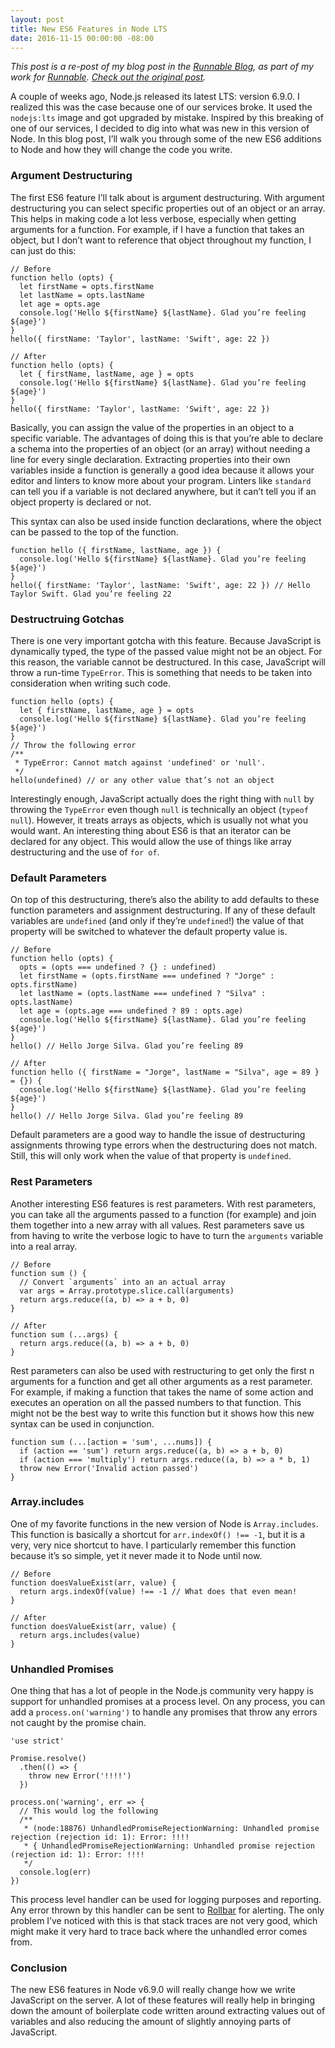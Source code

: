 ```yaml
---
layout: post
title: New ES6 Features in Node LTS
date: 2016-11-15 00:00:00 -08:00
---
```


_This post is a re-post of my blog post in the [Runnable Blog](http://runnable.com/blog), as part of my work for [Runnable](http://www.runnable.com). [Check out the original post](https://runnable.com/blog/new-es6-features-in-node-lts)._

A couple of weeks ago, Node.js released its latest LTS: version 6.9.0. I realized this was the case because one of our services broke. It used the `nodejs:lts` image and got upgraded by mistake. Inspired by this breaking of one of our services, I decided to dig into what was new in this version of Node. In this blog post, I’ll walk you through some of the new ES6 additions to Node and how they will change the code you write.

### Argument Destructuring
The first ES6 feature I’ll talk about is argument destructuring. With argument destructuring you can select specific properties out of an object or an array. This helps in making code a lot less verbose, especially when getting arguments for a function. For example, if I have a function that takes an object, but I don’t want to reference that object throughout my function, I can just do this:

```
// Before
function hello (opts) {
  let firstName = opts.firstName
  let lastName = opts.lastName
  let age = opts.age
  console.log('Hello ${firstName} ${lastName}. Glad you’re feeling ${age}')
}
hello({ firstName: 'Taylor', lastName: 'Swift', age: 22 })

// After
function hello (opts) {
  let { firstName, lastName, age } = opts
  console.log('Hello ${firstName} ${lastName}. Glad you’re feeling ${age}')
}
hello({ firstName: 'Taylor', lastName: 'Swift', age: 22 })
```

Basically, you can assign the value of the properties in an object to a specific variable. The advantages of doing this is that you’re able to declare a schema into the properties of an object (or an array) without needing a line for every single declaration. Extracting properties into their own variables inside a function is generally a good idea because it allows your editor and linters to know more about your program. Linters like `standard` can tell you if a variable is not declared anywhere, but it can’t tell you if an object property is declared or not.

This syntax can also be used inside function declarations, where the object can be passed to the top of the function.

```
function hello ({ firstName, lastName, age }) {
  console.log('Hello ${firstName} ${lastName}. Glad you’re feeling ${age}')
}
hello({ firstName: 'Taylor', lastName: 'Swift', age: 22 }) // Hello Taylor Swift. Glad you’re feeling 22
```

### Destructruing Gotchas

There is one very important gotcha with this feature. Because JavaScript is dynamically typed, the type of the passed value might not be an object. For this reason, the variable cannot be destructured. In this case, JavaScript will throw a run-time `TypeError`. This is something that needs to be taken into consideration when writing such code.

```
function hello (opts) {
  let { firstName, lastName, age } = opts
  console.log('Hello ${firstName} ${lastName}. Glad you’re feeling ${age}')
}
// Throw the following error
/**
 * TypeError: Cannot match against 'undefined' or 'null'.
 */
hello(undefined) // or any other value that’s not an object
```

Interestingly enough, JavaScript actually does the right thing with `null` by throwing the `TypeError` even though `null` is technically an object (`typeof null`). However, it treats arrays as objects, which is usually not what you would want. An interesting thing about ES6 is that an iterator can be declared for any object. This would allow the use of things like array destructuring and the use of `for of`.

### Default Parameters

On top of this destructuring, there’s also the ability to add defaults to these function parameters and assignment destructuring. If any of these default variables are `undefined` (and only if they’re `undefined`!) the value of that property will be switched to whatever the default property value is.

```
// Before
function hello (opts) {
  opts = (opts === undefined ? {} : undefined)
  let firstName = (opts.firstName === undefined ? "Jorge" : opts.firstName)
  let lastName = (opts.lastName === undefined ? "Silva" : opts.lastName)
  let age = (opts.age === undefined ? 89 : opts.age)
  console.log('Hello ${firstName} ${lastName}. Glad you’re feeling ${age}')
}
hello() // Hello Jorge Silva. Glad you’re feeling 89

// After
function hello ({ firstName = "Jorge", lastName = "Silva", age = 89 } = {}) {
  console.log('Hello ${firstName} ${lastName}. Glad you’re feeling ${age}')
}
hello() // Hello Jorge Silva. Glad you’re feeling 89
```

Default parameters are a good way to handle the issue of destructuring assignments throwing type errors when the destructuring does not match. Still, this will only work when the value of that property is `undefined`.

### Rest Parameters

Another interesting ES6 features is rest parameters. With rest parameters, you can take all the arguments passed to a function (for example) and join them together into a new array with all values. Rest parameters save us from having to write the verbose logic to have to turn the `arguments` variable into a real array.

```
// Before
function sum () {
  // Convert `arguments` into an an actual array
  var args = Array.prototype.slice.call(arguments)
  return args.reduce((a, b) => a + b, 0)
}

// After
function sum (...args) {
  return args.reduce((a, b) => a + b, 0)
}
```

Rest parameters can also be used with restructuring to get only the first n arguments for a function and get all other arguments as a rest parameter. For example, if making a function that takes the name of some action and executes an operation on all the passed numbers to that function. This might not be the best way to write this function but it shows how this new syntax can be used in conjunction.

```
function sum (...[action = 'sum', ...nums]) {
  if (action == 'sum') return args.reduce((a, b) => a + b, 0)
  if (action === 'multiply') return args.reduce((a, b) => a * b, 1)
  throw new Error('Invalid action passed')
}
```

### Array.includes

One of my favorite functions in the new version of Node is `Array.includes`. This function is basically a shortcut for `arr.indexOf() !== -1`, but it is a very, very nice shortcut to have. I particularly remember this function because it’s so simple, yet it never made it to Node until now.

```
// Before
function doesValueExist(arr, value) {
  return args.indexOf(value) !== -1 // What does that even mean!
}

// After
function doesValueExist(arr, value) {
  return args.includes(value)
}
```

### Unhandled Promises
One thing that has a lot of people in the Node.js community very happy is support for unhandled promises at a process level. On any process, you can add a `process.on('warning')` to handle any promises that throw any errors not caught by the promise chain.

```
'use strict'

Promise.resolve()
  .then(() => {
    throw new Error('!!!!')
  })

process.on('warning', err => {
  // This would log the following
  /**
   * (node:18876) UnhandledPromiseRejectionWarning: Unhandled promise rejection (rejection id: 1): Error: !!!!
   * { UnhandledPromiseRejectionWarning: Unhandled promise rejection (rejection id: 1): Error: !!!!
   */
  console.log(err)
})
```

This process level handler can be used for logging purposes and reporting. Any error thrown by this handler can be sent to [Rollbar](https://rollbar.com/) for alerting. The only problem I’ve noticed with this is that stack traces are not very good, which might make it very hard to trace back where the unhandled error comes from.

### Conclusion

The new ES6 features in Node v6.9.0 will really change how we write JavaScript on the server. A lot of these features will really help in bringing down the amount of boilerplate code written around extracting values out of variables and also reducing the amount of slightly annoying parts of JavaScript.
